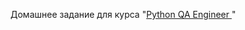 
Домашнее задание для курса "[Python QA Engineer ](https://otus.ru/lessons/avtomatizaciya-web-testirovaniya/)"
